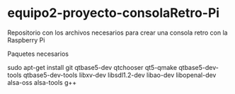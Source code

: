 # equipo2-proyecto-consolaRetro-Pi
 Repositorio con los archivos necesarios para crear una consola retro con la Raspberry Pi

Paquetes necesarios

sudo apt-get install git qtbase5-dev qtchooser qt5-qmake qtbase5-dev-tools qtbase5-dev-tools libxv-dev libsdl1.2-dev libao-dev libopenal-dev alsa-oss alsa-tools g++

